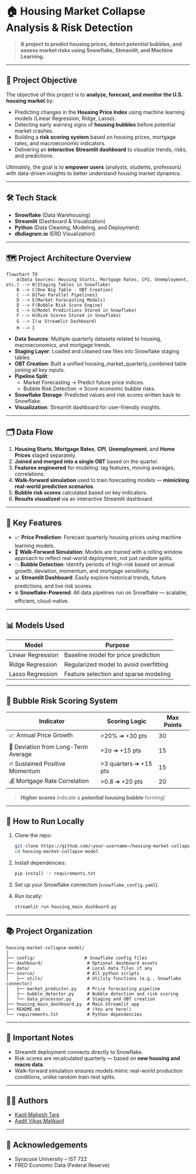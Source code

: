 # 🏠 Housing Market Collapse Analysis & Risk Detection

> **A project to predict housing prices, detect potential bubbles, and assess market risks using Snowflake, Streamlit, and Machine Learning.**

---

## 🎯 Project Objective

The objective of this project is to **analyze, forecast, and monitor the U.S. housing market** by:

- Predicting changes in the **Housing Price Index** using machine learning models (Linear Regression, Ridge, Lasso).
- Detecting early warning signs of **housing bubbles** before potential market crashes.
- Building a **risk scoring system** based on housing prices, mortgage rates, and macroeconomic indicators.
- Delivering an **interactive Streamlit dashboard** to visualize trends, risks, and predictions.

Ultimately, the goal is to **empower users** (analysts, students, professors) with data-driven insights to better understand housing market dynamics.

---

## 🛠️ Tech Stack

- **Snowflake** (Data Warehousing)
- **Streamlit** (Dashboard & Visualization)
- **Python** (Data Cleaning, Modeling, and Deployment)
- **dbdiagram.io** (ERD Visualization)

---

## 🗺️ Project Architecture Overview

```mermaid
flowchart TD
    A(Data Sources: Housing Starts, Mortgage Rates, CPI, Unemployment, etc.) --> B(Staging Tables in Snowflake)
    B --> C(One Big Table - OBT Creation)
    C --> D{Two Parallel Pipelines}
    D --> E(Market Forecasting Models)
    D --> F(Bubble Risk Score Engine)
    E --> G(Model Predictions Stored in Snowflake)
    F --> H(Risk Scores Stored in Snowflake)
    G --> I(📊 Streamlit Dashboard)
    H --> I
```

- **Data Sources**: Multiple quarterly datasets related to housing, macroeconomics, and mortgage trends.
- **Staging Layer**: Loaded and cleaned raw files into Snowflake staging tables.
- **OBT Creation**: Built a unified housing_market_quarterly_combined table joining all key inputs.
- **Pipeline Split**:
  - Market Forecasting → Predict future price indices.
  - Bubble Risk Detection → Score economic bubble risks.
- **Snowflake Storage**: Predicted values and risk scores written back to Snowflake.
- **Visualization**: Streamlit dashboard for user-friendly insights.

---

## 🗂️ Data Flow

1. **Housing Starts**, **Mortgage Rates**, **CPI**, **Unemployment**, and **Home Prices** staged separately.
2. **Joined and merged into a single OBT** based on the quarter.
3. **Features engineered** for modeling: lag features, moving averages, correlations.
4. **Walk-forward simulation** used to train forecasting models — **mimicking real-world prediction scenarios**.
5. **Bubble risk scores** calculated based on key indicators.
6. **Results visualized** via an interactive Streamlit dashboard.

---

## 🧠 Key Features

- 📈 **Price Prediction**: Forecast quarterly housing prices using machine learning models.
- 🔁 **Walk-Forward Simulation**: Models are trained with a rolling window approach to reflect real-world deployment, not just random splits.
- 💥 **Bubble Detection**: Identify periods of high-risk based on annual growth, deviation, momentum, and mortgage sensitivity.
- 📊 **Streamlit Dashboard**: Easily explore historical trends, future predictions, and live risk scores.
- ❄️ **Snowflake-Powered**: All data pipelines run on Snowflake — scalable, efficient, cloud-native.

---

## 📊 Models Used

| Model                 | Purpose                              |
|-----------------------|--------------------------------------|
| Linear Regression     | Baseline model for price prediction |
| Ridge Regression      | Regularized model to avoid overfitting |
| Lasso Regression      | Feature selection and sparse modeling |

---

## 🚨 Bubble Risk Scoring System

| Indicator                              | Scoring Logic  | Max Points |
|----------------------------------------|----------------|------------|
| 📈 Annual Price Growth                | >20% ➔ +30 pts | 30         |
| 📏 Deviation from Long-Term Average    | >2σ ➔ +15 pts  | 15         |
| 🔥 Sustained Positive Momentum        | >3 quarters ➔ +15 pts | 15    |
| 💰 Mortgage Rate Correlation          | >0.8 ➔ +20 pts | 20         |

> **Higher scores** indicate a **potential housing bubble** forming!

---

## 🚀 How to Run Locally

1. Clone the repo:
   ```bash
   git clone https://github.com/<your-username>/housing-market-collapse-model.git
   cd housing-market-collapse-model
   ```

2. Install dependencies:
   ```bash
   pip install -r requirements.txt
   ```

3. Set up your Snowflake connection (`snowflake_config.yaml`).

4. Run locally:
   ```bash
   streamlit run housing_main_dashboard.py
   ```

---

## 📚 Project Organization

```
housing-market-collapse-model/
│
├── config/                   # Snowflake config files
├── dashboard/                 # Optional dashboard assets
├── data/                      # Local data files if any
├── source/                    # All python scripts
│   ├── utils/                 # Utility functions (e.g., Snowflake connector)
│   ├── market_predictor.py    # Price forecasting pipeline
│   ├── bubble_detector.py     # Bubble detection and risk scoring
│   └── data_processor.py      # Staging and OBT creation
├── housing_main_dashboard.py  # Main Streamlit app
├── README.md                  # (You are here!)
└── requirements.txt           # Python dependencies
```

---

## 📌 Important Notes

- Streamlit deployment connects directly to Snowflake.
- Risk scores are recalculated quarterly — based on **new housing and macro data**.
- Walk-forward simulation ensures models mimic real-world production conditions, unlike random train-test splits.

---

## 🧑‍💻 Authors

- [Kapil Mahesh Tare](https://github.com/Kapil1917T)
- [Aadit Vikas Malikayil](https://github.com/aadit2697)

---

## 🌟 Acknowledgements

- Syracuse University – IST 722
- FRED Economic Data (Federal Reserve)
